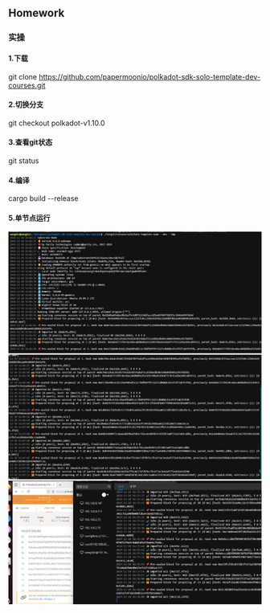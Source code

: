 ## Homework

### 实操
#### 1.下载
git clone https://github.com/papermoonio/polkadot-sdk-solo-template-dev-courses.git
#### 2.切换分支
git checkout polkadot-v1.10.0
#### 3.查看git状态
git status
#### 4.编译
cargo build --release
#### 5.单节点运行

![img.png](img.png)
![img_1.png](img_1.png)
![img_2.png](img_2.png)